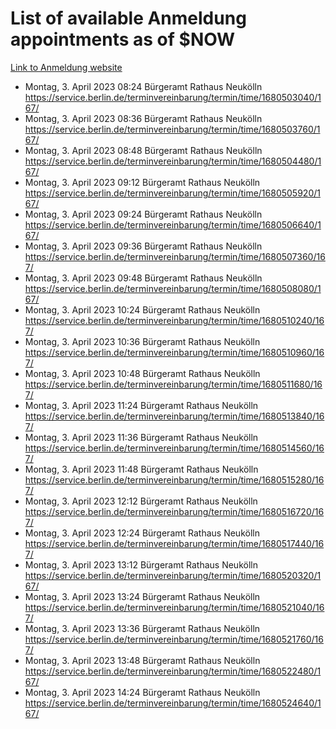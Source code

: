 # List of available Anmeldung appointments as of $NOW
[Link to Anmeldung website](https://service.berlin.de/terminvereinbarung/termin/tag.php?termin=1&anliegen[]=120686&dienstleisterlist=122210,122217,327316,122219,327312,122227,327314,122231,327346,122243,327348,122254,122252,329742,122260,329745,122262,329748,122271,327278,122273,327274,122277,327276,330436,122280,327294,122282,327290,122284,327292,122291,327270,122285,327266,122286,327264,122296,327268,150230,329760,122297,327286,122294,327284,122312,329763,122314,329775,122304,327330,122311,327334,122309,327332,317869,122281,327352,122279,329772,122283,122276,327324,122274,327326,122267,329766,122246,327318,122251,327320,122257,327322,122208,327298,122226,327300&herkunft=http%3A%2F%2Fservice.berlin.de%2Fdienstleistung%2F120686%2F)
- Montag, 3. April 2023 08:24 Bürgeramt Rathaus Neukölln https://service.berlin.de/terminvereinbarung/termin/time/1680503040/167/
- Montag, 3. April 2023 08:36 Bürgeramt Rathaus Neukölln https://service.berlin.de/terminvereinbarung/termin/time/1680503760/167/
- Montag, 3. April 2023 08:48 Bürgeramt Rathaus Neukölln https://service.berlin.de/terminvereinbarung/termin/time/1680504480/167/
- Montag, 3. April 2023 09:12 Bürgeramt Rathaus Neukölln https://service.berlin.de/terminvereinbarung/termin/time/1680505920/167/
- Montag, 3. April 2023 09:24 Bürgeramt Rathaus Neukölln https://service.berlin.de/terminvereinbarung/termin/time/1680506640/167/
- Montag, 3. April 2023 09:36 Bürgeramt Rathaus Neukölln https://service.berlin.de/terminvereinbarung/termin/time/1680507360/167/
- Montag, 3. April 2023 09:48 Bürgeramt Rathaus Neukölln https://service.berlin.de/terminvereinbarung/termin/time/1680508080/167/
- Montag, 3. April 2023 10:24 Bürgeramt Rathaus Neukölln https://service.berlin.de/terminvereinbarung/termin/time/1680510240/167/
- Montag, 3. April 2023 10:36 Bürgeramt Rathaus Neukölln https://service.berlin.de/terminvereinbarung/termin/time/1680510960/167/
- Montag, 3. April 2023 10:48 Bürgeramt Rathaus Neukölln https://service.berlin.de/terminvereinbarung/termin/time/1680511680/167/
- Montag, 3. April 2023 11:24 Bürgeramt Rathaus Neukölln https://service.berlin.de/terminvereinbarung/termin/time/1680513840/167/
- Montag, 3. April 2023 11:36 Bürgeramt Rathaus Neukölln https://service.berlin.de/terminvereinbarung/termin/time/1680514560/167/
- Montag, 3. April 2023 11:48 Bürgeramt Rathaus Neukölln https://service.berlin.de/terminvereinbarung/termin/time/1680515280/167/
- Montag, 3. April 2023 12:12 Bürgeramt Rathaus Neukölln https://service.berlin.de/terminvereinbarung/termin/time/1680516720/167/
- Montag, 3. April 2023 12:24 Bürgeramt Rathaus Neukölln https://service.berlin.de/terminvereinbarung/termin/time/1680517440/167/
- Montag, 3. April 2023 13:12 Bürgeramt Rathaus Neukölln https://service.berlin.de/terminvereinbarung/termin/time/1680520320/167/
- Montag, 3. April 2023 13:24 Bürgeramt Rathaus Neukölln https://service.berlin.de/terminvereinbarung/termin/time/1680521040/167/
- Montag, 3. April 2023 13:36 Bürgeramt Rathaus Neukölln https://service.berlin.de/terminvereinbarung/termin/time/1680521760/167/
- Montag, 3. April 2023 13:48 Bürgeramt Rathaus Neukölln https://service.berlin.de/terminvereinbarung/termin/time/1680522480/167/
- Montag, 3. April 2023 14:24 Bürgeramt Rathaus Neukölln https://service.berlin.de/terminvereinbarung/termin/time/1680524640/167/
